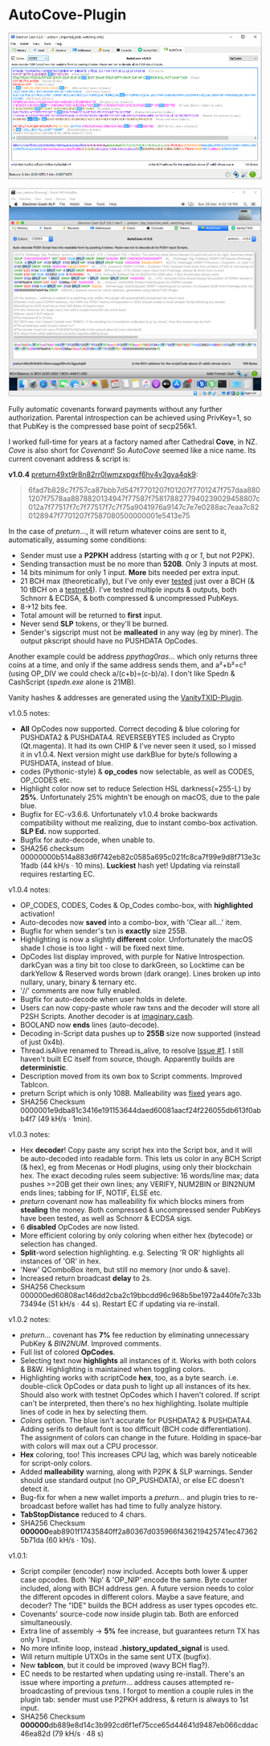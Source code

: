 # AutoCove-Plugin

![alt text](https://github.com/TinosNitso/AutoCove-Plugin/blob/main/v1.0.5.GIF)

![alt text](https://github.com/TinosNitso/AutoCove-Plugin/blob/main/v1.0.5-macOS.png)

Fully automatic covenants forward payments without any further authorization. Parental introspection can be achieved using PrivKey=1, so that PubKey is the compressed base point of secp256k1.

I worked full-time for years at a factory named after Cathedral **Cove**, in NZ. *Cove* is also short for *Covenant*! So *AutoCove* seemed like a nice name. Its current covenant address & script is:

**v1.0.4** [preturn49xt9r8n82rr0lwmzxpgxf6hv4v3gya4qk9](https://www.blockchain.com/bch/address/preturn49xt9r8n82rr0lwmzxpgxf6hv4v3gya4qk9):
>6fad7b828c7f757ca87bbb7d547f7701207f01207f7701247f757daa8801207f7578aa8878820134947f77587f7581788277940239029458807c012a7f77517f7c7f77517f7c7f75a9041976a9147c7e7e0288ac7eaa7c820128947f7701207f7587080500000001e5413e75

In the case of *preturn*..., it will return whatever coins are sent to it, automatically, assuming some conditions:
- Sender must use a **P2PKH** address (starting with *q* or *1*, but not P2PK).
- Sending transaction must be no more than **520B**. Only 3 inputs at most.
- 14 bits minimum for only 1 input. **More** bits needed per extra input.
- 21 BCH max (theoretically), but I've only ever [tested](https://www.blockchain.com/bch/tx/c3350c09687b922c4d91d9a504b11ea9fac64e599b94975cc50d743f422eb7c4) just over a BCH (& 10 tBCH on a [testnet4](https://testnet4.imaginary.cash/tx/c2dbbccf399c0a4f7bfa847b95feb44d2fb56254d4a820b28325b443b6874c87)). I've tested multiple inputs & outputs, both Schnorr & ECDSA, & both compressed & uncompressed PubKeys.
- 8→12 bits fee.
- Total amount will be returned to **first** input.
- Never send **SLP** tokens, or they'll be burned.
- Sender's sigscript must not be **malleated** in any way (eg by miner). The output pkscript should have no PUSHDATA OpCodes.

Another example could be address *ppythag0ras*... which only returns three coins at a time, and only if the same address sends them, and a²+b²=c² (using OP_DIV we could check a/(c+b)=(c-b)/a). I don't like Spedn & CashScript (*spedn.exe* alone is 21MB).

Vanity hashes & addresses are generated using the [VanityTXID-Plugin](https://github.com/TinosNitso/VanityTXID-Plugin).

v1.0.5 notes:
- **All** OpCodes now supported. Correct decoding & blue coloring for PUSHDATA2 & PUSHDATA4. REVERSEBYTES included as Crypto (Qt.magenta). It had its own CHIP & I've never seen it used, so I missed it in v1.0.4. Next version might use darkBlue for byte/s following a PUSHDATA, instead of blue.
- codes (Pythonic-style) & **op_codes** now selectable, as well as CODES, OP_CODES etc.
- Highlight color now set to reduce Selection HSL darkness(=255-L) by **25%**. Unfortunately 25% mightn't be enough on macOS, due to the pale blue.
- Bugfix for EC-v3.6.6. Unfortunately v1.0.4 broke backwards compatibility without me realizing, due to instant combo-box activation. **SLP Ed.** now supported.
- Bugfix for auto-decode, when unable to.
- SHA256 checksum 00000000b514a883d6f742eb82c0585a695c021fc8ca7f99e9d8f713e3c1fadb (44 kH/s · 10 mins). **Luckiest** hash yet! Updating via reinstall requires restarting EC.

v1.0.4 notes:
- OP_CODES, CODES, Codes & Op_Codes combo-box, with **highlighted** activation!
- Auto-decodes now **saved** into a combo-box, with 'Clear all...' item.
- Bugfix for when sender's txn is **exactly** size 255B.
- Highlighting is now a slightly **different** color. Unfortunately the macOS shade I chose is too light - will be fixed next time.
- OpCodes list display improved, with purple for Native Introspection. darkCyan was a tiny bit too close to darkGreen, so Locktime can be darkYellow & Reserved words brown (dark orange). Lines broken up into nullary, unary, binary & ternary etc.
- '//' comments are now fully enabled.
- Bugfix for auto-decode when user holds in delete.
- Users can now copy-paste whole raw txns and the decoder will store all P2SH Scripts. Another decoder is at [imaginary.cash](https://testnet4.imaginary.cash/decoder).
- BOOLAND now **ends** lines (auto-decode).
- Decoding in-Script data pushes up to **255B** size now supported (instead of just 0x4b).
- Thread.isAlive renamed to Thread.is_alive, to resolve [Issue #1](https://github.com/TinosNitso/AutoCove-Plugin/issues/1). I still haven't built EC itself from source, though. Apparently builds are **deterministic**. 
- Description moved from its own box to Script comments. Improved TabIcon.
- preturn Script which is only 108B. Malleability was [fixed](https://read.cash/@BigBlockIfTrue/achievement-unlocked-bitcoin-cash-fixed-all-common-third-party-transaction-malleation-vectors-219682ef) years ago.
- SHA256 Checksum 0000001e9dba81c3416e191153644daed60081aacf24f226055db613f0abb4f7 (49 kH/s · 1min).

v1.0.3 notes:
- Hex **decoder**! Copy paste any script hex into the Script box, and it will be auto-decoded into readable form. This lets us color in any BCH Script (& hex), eg from Mecenas or Hodl plugins, using only their blockchain hex. The exact decoding rules seem subjective: 16 words/line max; data pushes >=20B get their own lines; any VERIFY, NUM2BIN or BIN2NUM ends lines; tabbing for IF, NOTIF, ELSE etc. 
- *preturn* covenant now has malleability fix which blocks miners from **stealing** the money. Both compressed & uncompressed sender PubKeys have been tested, as well as Schnorr & ECDSA sigs.
- 6 **disabled** OpCodes are now listed.
- More efficient coloring by only coloring when either hex (bytecode) or selection has changed.
- **Split**-word selection highlighting. e.g. Selecting 'R OR' highlights all instances of 'OR' in hex.
- 'New' QComboBox item, but still no memory (nor undo & save).
- Increased return broadcast **delay** to 2s.
- SHA256 Checksum 000000ed60808ac146dd2cba2c19bbcdd96c968b5be1972a440fe7c33b73494e (51 kH/s · 44 s). Restart EC if updating via re-install.

v1.0.2 notes:
- *preturn...* covenant has **7%** fee reduction by eliminating unnecessary PubKey & *BIN2NUM*. Improved comments.
- Full list of colored **OpCodes**.
- Selecting text now **highlights** all instances of it. Works with both colors & B&W. Highlighting is maintained when toggling colors. 
- Highlighting works with scriptCode **hex**, too, as a byte search. i.e. double-click OpCodes or data push to light up all instances of its hex. Should also work with testnet OpCodes which I haven't colored. If script can't be interpreted, then there's no hex highlighting. Isolate multiple lines of code in hex by selecting them.
- *Colors* option. The blue isn't accurate for PUSHDATA2 & PUSHDATA4. Adding serifs to default font is too difficult (BCH code differentiation). The assignment of colors can change in the future. Holding in space-bar with colors will max out a CPU processor.
- **Hex** coloring, too! This increases CPU lag, which was barely noticeable for script-only colors.
- Added **malleability** warning, along with P2PK & SLP warnings. Sender should use standard output (no OP_PUSHDATA), or else EC doesn't detect it.
- Bug-fix for when a new wallet imports a *preturn...* and plugin tries to re-broadcast before wallet has had time to fully analyze history.
- **TabStopDistance** reduced to 4 chars.
- SHA256 Checksum **000000**eab8901f17435840ff2a80367d035966f436219425741ec473625b71da (60 kH/s · 10s).

v1.0.1:
- Script compiler (encoder) now included. Accepts both lower & upper case opcodes. Both 'Nip' & 'OP_NIP' encode the same. Byte counter included, along with BCH address gen. A future version needs to color the different opcodes in different colors. Maybe a save feature, and decoder? The "IDE" builds the BCH address as user types opcodes etc.
- Covenants' source-code now inside plugin tab. Both are enforced simultaneously.
- Extra line of assembly -> **5%** fee increase, but guarantees return TX has only 1 input.
- No more infinite loop, instead **.history_updated_signal** is used.
- Will return multiple UTXOs in the same sent UTX (bugfix).
- New **tabIcon**, but it could be improved (wavy BCH flag?).
- EC needs to be restarted when updating using re-install. There's an issue where importing a *preturn*... address causes attempted re-broadcasting of previous txns. I forgot to mention a couple rules in the plugin tab: sender must use P2PKH address, & return is always to 1st input.
- SHA256 Checksum **000000**db889e8d14c3b992cd6f1ef75cce65d44641d9487eb066cddac46ea82d (79 kH/s · 48 s)
